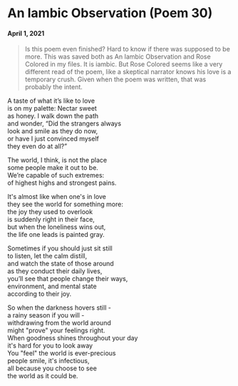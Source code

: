 # An Iambic Observation (Poem 30)  
#### April 1, 2021             
  
> Is this poem even finished? Hard to know if there was supposed to be more. This was saved both as An Iambic Observation and Rose Colored in my files. It is iambic. But Rose Colored seems like a very different read of the poem, like a skeptical narrator knows his love is a temporary crush. Given when the poem was written, that was probably the intent.    
  
A taste of what it’s like to love  
is on my palette: Nectar sweet  
as honey. I walk down the path  
and wonder, “Did the strangers always  
look and smile as they do now,  
or have I just convinced myself  
they even do at all?”  
  
The world, I think, is not the place  
some people make it out to be.  
We’re capable of such extremes:  
of highest highs and strongest pains.  
  
It's almost like when one's in love  
they see the world for something more:   
the joy they used to overlook  
is suddenly right in their face,   
but when the loneliness wins out,  
the life one leads is painted gray.    
  
Sometimes if you should just sit still  
to listen, let the calm distill,  
and watch the state of those around  
as they conduct their daily lives,   
you’ll see that people change their ways,  
environment, and mental state  
according to their joy.  
  
So when the darkness hovers still -   
a rainy season if you will -    
withdrawing from the world around  
might "prove" your feelings right.      
When goodness shines throughout your day  
it's hard for you to look away   
You "feel" the world is ever-precious  
people smile, it's infectious,   
all because you choose to see  
the world as it could be. 